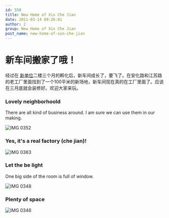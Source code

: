 ```yaml
---
id: 558
title: New Home of Xin Che Jian
date: 2011-03-14 09:26:01
author: 2
group: New Home of Xin Che Jian
post_name: new-home-of-xin-che-jian
---
```


# 新车间搬家了哦！

经过在 [新单位](http://xindanwei.com)二楼三个月的孵化后，新车间成长了，要飞了。在安化路和江苏路的老工厂里面找到了一个100平米的新场地，新车间现在真的在工厂里面了。应该在三月底就会装修好。欢迎大家来玩。

### Lovely neighborhoold

There are all kind of business around. I am sure we can use them in our making.

![IMG 0352](http://139.162.84.35/wp-content/uploads/2011/03/IMG_0352.jpg "IMG_0352.jpg") 

### Yes, it's a real factory (che jian)!

![IMG 0363](http://139.162.84.35/wp-content/uploads/2011/03/IMG_0363.jpg "IMG_0363.JPG") 

### Let the be light

One big side of the room is full of window.

![IMG 0348](http://139.162.84.35/wp-content/uploads/2011/03/IMG_0348.jpg "IMG_0348.JPG") 

### Plenty of space

![IMG 0346](http://139.162.84.35/wp-content/uploads/2011/03/IMG_0346.jpg "IMG_0346.JPG")